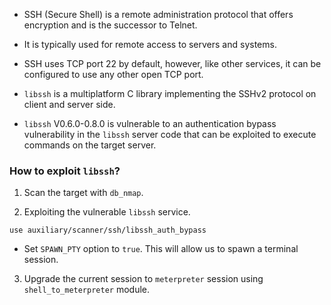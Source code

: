 
+ SSH (Secure Shell) is a remote administration protocol that offers encryption and is the successor to Telnet.

+ It is typically used for remote access to servers and systems.

+ SSH uses TCP port 22 by default, however, like other services, it can be configured to use any other open TCP port.

+ `libssh` is a multiplatform C library implementing the SSHv2 protocol on client and server side.

+ `libssh` V0.6.0-0.8.0 is vulnerable to an authentication bypass vulnerability in the `libssh` server code that can be exploited to execute commands on the target server.

### How to exploit `libssh`?

1. Scan the target with `db_nmap`.

2. Exploiting the vulnerable `libssh` service.
```
use auxiliary/scanner/ssh/libssh_auth_bypass
```
- Set `SPAWN_PTY` option to `true`. This will allow us to spawn a terminal session.

3. Upgrade the current session to `meterpreter` session using `shell_to_meterpreter` module.